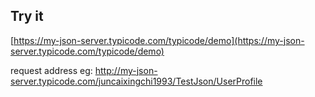 ## Try it

[https://my-json-server.typicode.com/typicode/demo](https://my-json-server.typicode.com/typicode/demo)

request address eg:
http://my-json-server.typicode.com/juncaixingchi1993/TestJson/UserProfile
